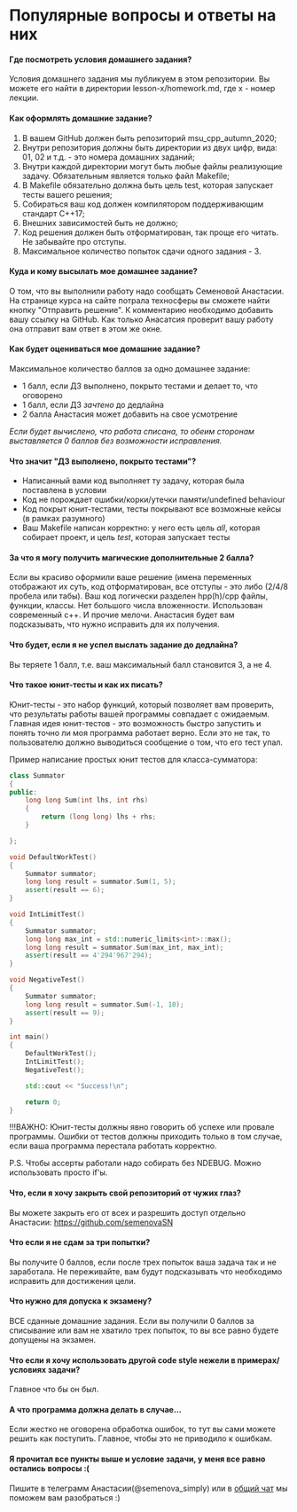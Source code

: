 # Популярные вопросы и ответы на них

#### Где посмотреть условия домашнего задания?
Условия домашнего задания мы публикуем в этом репозитории. Вы можете его найти в директории lesson-x/homework.md, где x - номер лекции.

#### Как оформлять домашние задание?
1. В вашем GitHub должен быть репозиторий msu\_cpp\_autumn\_2020;
2. Внутри репозитория должны быть директории из двух цифр, вида: 01, 02 и т.д. - это номера домашних заданий;
3. Внутри каждой директории могут быть любые файлы реализующие задачу. Обязательным является только файл Makefile;
4. В Makefile обязательно должна быть цель test, которая запускает тесты вашего решения;
5. Собираться ваш код должен компилятором поддерживающим стандарт С++17;
6. Внешних зависимостей быть не должно;
7. Код решения должен быть отформатирован, так проще его читать. Не забывайте про отступы.
8. Максимальное количество попыток сдачи одного задания - 3.

#### Куда и кому высылать мое домашнее задание?
О том, что вы выполнили работу надо сообщать Семеновой Анастасии. На странице курса на сайте потрала техносферы вы сможете найти кнопку "Отправить решение". К комментарию необходимо добавить вашу ссылку на GitHub. Как только Анасатсия проверит вашу работу она отправит вам ответ в этом же окне.

#### Как будет оцениваться мое домашние задание?
Максимальное количество баллов за одно домашнее задание:
+ 1 балл, если ДЗ выполнено, покрыто тестами и делает то, что оговорено
+ 1 балл, если ДЗ *зачтено* до дедлайна
+ 2 балла Анастасия может добавить на свое усмотрение

*Если будет вычислено, что работа списана, то обеим сторонам выставляется 0 баллов без возможности исправления.*

#### Что значит "ДЗ выполнено, покрыто тестами"?
- Написанный вами код выполняет ту задачу, которая была поставлена в условии
- Код не порождает ошибки/корки/утечки памяти/undefined behaviour
- Код покрыт юнит-тестами, тесты покрывают все возможные кейсы (в рамках разумного)
- Ваш Makefile написан корректно: у него есть цель *all*, которая собирает проект, и цель *test*, которая запускает тесты

#### За что я могу получить магические дополнительные 2 балла?
Если вы красиво оформили ваше решение (имена переменных отображают их суть, код отформатирован, все отступы - это либо (2/4/8 пробела или табы). Ваш код логически разделен hpp(h)/cpp файлы, функции, классы. Нет большого числа вложенности. Использован современный с++. И прочие мелочи. Анастасия будет вам подсказывать, что нужно исправить для их получения.

#### Что будет, если я не успел выслать задание до дедлайна?
Вы теряете 1 балл, т.е. ваш максимальный балл становится 3, а не 4.

#### Что такое юнит-тесты и как их писать?
Юнит-тесты - это набор функций, который позволяет вам проверить, что результаты работы вашей программы совпадает с ожидаемым. Главная идея юнит-тестов - это возможность быстро запустить и понять точно ли моя программа работает верно. Если это не так, то пользователю должно выводиться сообщение о том, что его тест упал.

Пример написание простых юнит тестов для класса-сумматора:
```c++
class Summator
{
public:
    long long Sum(int lhs, int rhs)
    {
        return (long long) lhs + rhs;
    }

};

void DefaultWorkTest()
{
    Summator summator;
    long long result = summator.Sum(1, 5);
    assert(result == 6);
}

void IntLimitTest()
{
    Summator summator;
    long long max_int = std::numeric_limits<int>::max();
    long long result = summator.Sum(max_int, max_int);
    assert(result == 4'294'967'294);
}

void NegativeTest()
{
    Summator summator;
    long long result = summator.Sum(-1, 10);
    assert(result == 9);
}

int main()
{
    DefaultWorkTest();
    IntLimitTest();
    NegativeTest();

    std::cout << "Success!\n";

    return 0;
}
```

!!!ВАЖНО: Юнит-тесты должны явно говорить об успехе или провале программы. Ошибки от тестов должны приходить только в том случае, если ваша программа перестала работать корректно.

P.S. Чтобы ассерты работали надо собирать без NDEBUG. Можно использовать просто if'ы.

#### Что, если я хочу закрыть свой репозиторий от чужих глаз?
Вы можете закрыть его от всех и разрешить доступ отдельно Анастасии: https://github.com/semenovaSN

#### Что если я не сдам за три попытки?
Вы получите 0 баллов, если после трех попыток ваша задача так и не заработала. Не переживайте, вам будут подсказывать что необходимо исправить для достижения цели.

#### Что нужно для допуска к экзамену?
ВСЕ сданные домашние задания. Если вы получили 0 баллов за списывание или вам не хватило трех попыток, то вы все равно будете допущены на экзамен.

#### Что если я хочу использовать другой code style нежели в примерах/условиях задачи?
Главное что бы он был.

#### А что программа должна делать в случае...
Если жестко не оговорена обработка ошибок, то тут вы сами можете решить как поступить. Главное, чтобы это не приводило к ошибкам.

#### Я прочитал все пункты выше и условие задачи, у меня все равно остались вопросы :(
Пишите в телеграмм Анастасии(@semenova\_simply) или в [общий чат](https://t.me/joinchat/DFFNM1WNmNfQea0wF0B5_w) мы поможем вам разобраться :)
